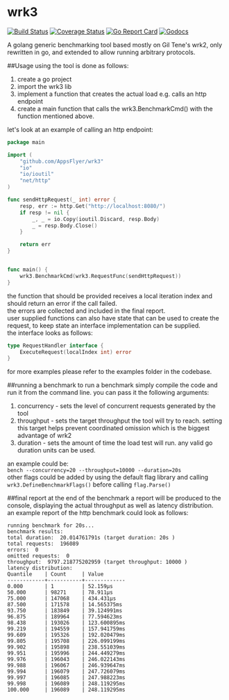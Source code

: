 # wrk3
[![Build Status](https://travis-ci.org/AppsFlyer/wrk3.svg?branch=master)](https://travis-ci.org/AppsFlyer/wrk3)
[![Coverage Status](https://coveralls.io/repos/github/AppsFlyer/wrk3/badge.svg?branch=master)](https://coveralls.io/github/AppsFlyer/wrk3?branch=master)
[![Go Report Card](https://goreportcard.com/badge/github.com/AppsFlyer/wrk3)](https://goreportcard.com/report/github.com/AppsFlyer/wrk3)
[![Godocs](https://img.shields.io/badge/golang-documentation-blue.svg)](https://godoc.org/github.com/AppsFlyer/wrk3)

A golang generic benchmarking tool based mostly on Gil Tene's wrk2, only rewritten in go, and extended to allow running arbitrary protocols.

##Usage
using the tool is done as follows:
1. create a go project
2. import the wrk3 lib
3. implement a function that creates the actual load e.g. calls an http endpoint
3. create a main function that calls the wrk3.BenchmarkCmd() with the function mentioned above. 

let's look at an example of calling an http endpoint:
```go
package main

import (
	"github.com/AppsFlyer/wrk3"
	"io"
	"io/ioutil"
	"net/http"
)

func sendHttpRequest(_ int) error {
	resp, err := http.Get("http://localhost:8080/")
	if resp != nil {
		_, _ = io.Copy(ioutil.Discard, resp.Body)
		_ = resp.Body.Close()
	}

	return err
}


func main() {
	wrk3.BenchmarkCmd(wrk3.RequestFunc(sendHttpRequest))
}
```

the function that should be provided receives a local iteration index and should return an error if the call failed.\
the errors are collected and included in the final report.\
user supplied functions can also have state that can be used to create the request, to keep state an interface implementation can be supplied.\
the interface looks as follows:
```go
type RequestHandler interface {
	ExecuteRequest(localIndex int) error
}
```
for more examples please refer to the examples folder in the codebase.

##running a benchmark
to run a benchmark simply compile the code and run it from the command line. you can pass it the following  arguments:
1. concurrency - sets the level of concurrent requests generated by the tool
2. throughput - sets the target throughput the tool will try to reach. setting this target helps prevent coordinated omission which is the biggest advantage of wrk2
3. duration - sets the amount of time the load test will run. any valid go duration units can be used.

an example could be:\
`bench --concurrency=20 --throughput=10000 --duration=20s`\
 other flags could be added by using the default flag library and calling `wrk3.DefineBenchmarkFlags()` before calling `flag.Parse()`

##final report
at the end of the benchmark a report will be produced to the console, displaying the actual throughput as well as latency distribution.\
an example report of the http benchmark could look as follows:
```text
running benchmark for 20s...
benchmark results:
total duration:  20.014761791s (target duration: 20s )
total requests:  196089
errors:  0
omitted requests:  0
throughput:  9797.218775202959 (target throughput: 10000 )
latency distribution:
Quantile    | Count     | Value 
------------+-----------+-------------
0.000       | 1         | 52.159µs
50.000      | 98271     | 78.911µs
75.000      | 147068    | 434.431µs
87.500      | 171578    | 14.565375ms
93.750      | 183849    | 39.124991ms
96.875      | 189964    | 77.594623ms
98.438      | 193026    | 123.600895ms
99.219      | 194559    | 157.941759ms
99.609      | 195326    | 192.020479ms
99.805      | 195708    | 226.099199ms
99.902      | 195898    | 238.551039ms
99.951      | 195996    | 244.449279ms
99.976      | 196043    | 246.022143ms
99.988      | 196067    | 246.939647ms
99.994      | 196079    | 247.726079ms
99.997      | 196085    | 247.988223ms
99.998      | 196089    | 248.119295ms
100.000     | 196089    | 248.119295ms
```
